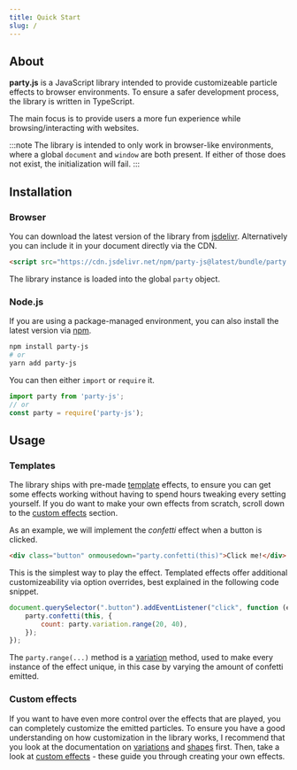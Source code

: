 ```yaml
---
title: Quick Start
slug: /
---
```


## About

**party.js** is a JavaScript library intended to provide customizeable particle effects to browser environments. To ensure a safer development process, the library is written in TypeScript.

The main focus is to provide users a more fun experience while browsing/interacting with websites.

:::note
The library is intended to only work in browser-like environments, where a global `document` and `window` are both present. If either of those does not exist, the initialization will fail.
:::

## Installation

### Browser

You can download the latest version of the library from [jsdelivr](https://www.jsdelivr.com/package/npm/party-js). Alternatively you can include it in your document directly via the CDN.

```html
<script src="https://cdn.jsdelivr.net/npm/party-js@latest/bundle/party.min.js"></script>
```

The library instance is loaded into the global `party` object.

### Node.js

If you are using a package-managed environment, you can also install the latest version via [npm](https://www.npmjs.com/package/party-js).

```bash
npm install party-js
# or
yarn add party-js
```

You can then either `import` or `require` it.

```ts
import party from 'party-js';
// or
const party = require('party-js');
```

## Usage

### Templates

The library ships with pre-made [template](/docs/templates) effects, to ensure you can get some effects working without having to spend hours tweaking every setting yourself. If you do want to make your own effects from scratch, scroll down to the [custom effects](#custom-effects) section.

As an example, we will implement the _confetti_ effect when a button is clicked.

```html
<div class="button" onmousedown="party.confetti(this)">Click me!</div>
```

This is the simplest way to play the effect. Templated effects offer additional customizeability via option overrides, best explained in the following code snippet.

```js
document.querySelector(".button").addEventListener("click", function (e) {
    party.confetti(this, {
        count: party.variation.range(20, 40),
    });
});
```

The `party.range(...)` method is a [variation](/docs/variations) method, used to make every instance of the effect unique, in this case by varying the amount of confetti emitted.

### Custom effects

If you want to have even more control over the effects that are played, you can completely customize the emitted particles. To ensure you have a good understanding on how customization in the library works, I recommend that you look at the documentation on [variations](/docs/variations) and [shapes](/docs/shapes) first. Then, take a look at [custom effects](/docs/custom-effects) - these guide you through creating your own effects.
